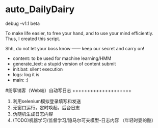 # auto_DailyDairy
debug -v1.1 beta

To make life easier, to free your hand, and to use your mind efficiently.
Thus, I created this script.

Shh, do not let your boss know ——
keep our secret and carry on!


- content: to be used for machine learning/HMM
- generate_text: a stupid version of content submit
- init.bat: silent execution
- logs: log it is
- main: :)

#纷享销客（Web端）自动写日志
++++++++++++++++++++
1. 利用selenium模拟登录填写和发送
2. 无窗口运行，定时唤起，后台日志
3. 伪随机生成日志内容
4. (TODO)机器学习/监督学习/隐马尔可夫模型-日志内容
（年轻时耍的酷）
